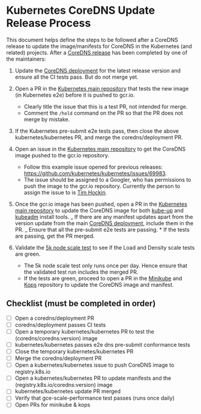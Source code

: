 # Kubernetes CoreDNS Update Release Process

This document helps define the steps to be followed after a CoreDNS release to update the image/manifests for CoreDNS in the Kubernetes (and related) projects.
After a [CoreDNS release](https://github.com/coredns/release) has been completed by one of the maintainers:

1. Update the [CoreDNS deployment](https://github.com/coredns/deployment/blob/master/kubernetes/coredns.yaml.sed) for the latest release version and ensure all the CI tests pass.
   But do not merge yet.

2. Open a PR in the [Kubernetes main repository](https://github.com/kubernetes/kubernetes) that tests the new image (in Kubernetes e2e) before it is pushed to gcr.io.

   - Clearly title the issue that this is a test PR, not intended for merge.
   - Comment the `/hold` command on the PR so that the PR does not merge by mistake.

3. If the Kubernetes pre-submit e2e tests pass, then close the above kubernetes/kubernetes PR, and merge the coredns/deployment PR.

4. Open an issue in the [Kubernetes main repository](https://github.com/kubernetes/kubernetes) to get the CoreDNS image pushed to the gcr.io repository.

   - Follow this example issue opened for previous releases: https://github.com/kubernetes/kubernetes/issues/69983.
   - The issue should be assigned to a Googler, who has permissions to push the image to the gcr.io repository.
     Currently the person to assign the issue to is [Tim Hockin](https://github.com/thockin).

5. Once the gcr.io image has been pushed, open a PR in the [Kubernetes main repository](https://github.com/kubernetes/kubernetes) to update the CoreDNS image
   for both [kube-up](https://github.com/kubernetes/kubernetes/tree/master/cluster/addons/dns/coredns) and [kubeadm](https://github.com/kubernetes/kubernetes/blob/master/cmd/kubeadm/app/constants/constants.go#L309) install tools.
   _ If there are any manifest updates apart from the version update from the main [CoreDNS deployment](https://github.com/coredns/deployment/blob/master/kubernetes/coredns.yaml.sed), include them in the PR.
   _ Ensure that all the pre-submit e2e tests are passing. \* If the tests are passing, get the PR merged.

6. Validate the [5k node scale test](https://k8s-testgrid.appspot.com/sig-scalability-gce#gce-scale-performance) to see if the Load and Density scale tests are green.
   - The 5k node scale test only runs once per day. Hence ensure that the validated test run includes the merged PR.
   - If the tests are green, proceed to open a PR in the [Minikube](https://github.com/kubernetes/minikube) and [Kops](https://github.com/kubernetes/kops) repository to update the CoreDNS image and manifest.

## Checklist (must be completed in order)

- [ ] Open a coredns/deployment PR
- [ ] coredns/deployment passes CI tests
- [ ] Open a temporary kubernetes/kubernetes PR to test the (coredns/coredns:version) image
- [ ] kubernetes/kubernetes passes e2e dns pre-submit conformance tests
- [ ] Close the temporary kubernetes/kubernetes PR
- [ ] Merge the coredns/deployment PR
- [ ] Open a kubernetes/kubernetes issue to push CoreDNS image to registry.k8s.io
- [ ] Open a kubernetes/kubernetes PR to update manifests and the (registry.k8s.io/coredns:version) image
- [ ] kubernetes/kubernetes update PR merged
- [ ] Verify that gce-scale-performance test passes (runs once daily)
- [ ] Open PRs for minikube & kops
